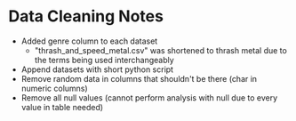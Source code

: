 # Data Cleaning Notes

- Added genre column to each dataset
    - "thrash_and_speed_metal.csv" was shortened to thrash metal due to the terms being used interchangeably
- Append datasets with short python script
- Remove random data in columns that shouldn't be there (char in numeric columns)
- Remove all null values (cannot perform analysis with null due to every value in table needed)
